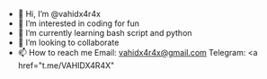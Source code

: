 - 👋 Hi, I’m @vahidx4r4x
- 👀 I’m interested in coding for fun
- 🌱 I’m currently learning bash script and python
- 💞️ I’m looking to collaborate
- 📫 How to reach me Email: vahidx4r4x@gmail.com Telegram: <a href="t.me/VAHIDX4R4X"</a>

<!---
vahidx4r4x/vahidx4r4x is a ✨ special ✨ repository because its `README.md` (this file) appears on your GitHub profile.
You can click the Preview link to take a look at your changes.
--->
